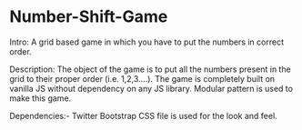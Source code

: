 Number-Shift-Game
=================

Intro:
A grid based game in which you have to put the numbers in correct order.

Description:
The object of the game is to put all the numbers present in the grid to their proper order (i.e. 1,2,3....).
The game is completely built on vanilla JS without dependency on any JS library.
Modular pattern is used to make this game.

Dependencies:-
Twitter Bootstrap CSS file is used for the look and feel.


